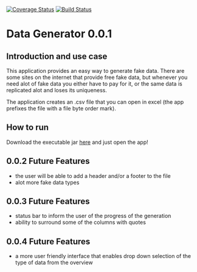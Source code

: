 [![Coverage Status](https://coveralls.io/repos/github/mierasmade/extract-data-tool/badge.svg?branch=master)](https://coveralls.io/github/mierasmade/extract-data-tool?branch=master)
[![Build Status](https://travis-ci.org/mierasmade/data-generator.svg?branch=master)](https://travis-ci.org/mierasmade/data-generator)

# Data Generator 0.0.1

## Introduction and use case

This application provides an easy way to generate fake data. There are some sites on the internet that provide free fake data, but whenever you need alot of fake data you either have to pay for it, or the same data is replicated alot and loses its uniqueness.

The application creates an .csv file that you can open in excel (the app prefixes the file with a file byte order mark).

## How to run

Download the executable jar [here](https://github.com/mierasmade/data-generator/raw/master/data-generator-1.0.0.jar) and just open the app!

## 0.0.2 Future Features

* the user will be able to add a header and/or a footer to the file
* alot more fake data types

## 0.0.3 Future Features
* status bar to inform the user of the progress of the generation
* ability to surround some of the columns with quotes

## 0.0.4 Future Features
* a more user friendly interface that enables drop down selection of the type of data from the overview
